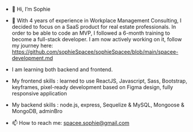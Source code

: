 - 👋 Hi, I’m Sophie
- 👀 With 4 years of experience in Workplace Management Consulting, I decided to focus on a SaaS product for real estate professionals. In order to be able to code an MVP, I followed a 6-month training to become a full-stack developer. I am now actively working on it, follow my journey here: https://github.com/sophieSpacee/sophieSpacee/blob/main/spacee-development.md


- I am learning both backend and frontend. 
- My frontend skills : learned to use ReactJS, Javascript, Sass, Bootstrap, keyframes, pixel-ready development based on Figma design, fully responsive application
- My backend skills : node.js, express, Sequelize & MySQL, Mongoose & MongoDB, adminBro
- 📫 How to reach me: spacee.sophie@gmail.com


<!---
sophieSpacee/sophieSpacee is a ✨ special ✨ repository because its `README.md` (this file) appears on your GitHub profile.
You can click the Preview link to take a look at your changes.
--->
